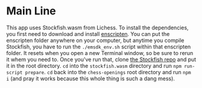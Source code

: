 # Main Line

This app uses Stockfish.wasm from Lichess. To install the dependencies, you first need to download and install [enscripten](https://emscripten.org). You can put the enscripten folder anywhere on your computer, but anytime you compile Stockfish, you have to run the `./emsdk_env.sh` script within that enscripten folder. It resets when you open a new Terminal window, so be sure to rerun it whem you need to. Once you've run that, clone [the Stockfish repo](https://github.com/lichess-org/stockfish.wasm) and put it in the root directory. `cd` into the `stockfish.wasm` directory and run `npm run-script prepare`. `cd` back into the `chess-openings` root directory and run `npm i` (and pray it works because this whole thing is such a dang mess). 
